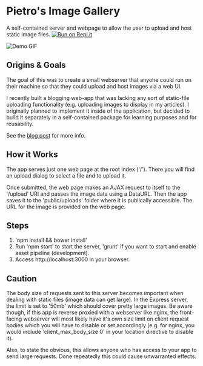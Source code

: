 # Pietro's Image Gallery
A self-contained server and webpage to allow the user to upload and host static image files.
[![Run on Repl.it](https://repl.it/badge/github/Sonnysboy/pietros-image-gallery)](https://repl.it/github/Sonnysboy/pietros-image-gallery)

![Demo GIF](http://pietro.adnan-chowdhury.com/uploads/1421529837299pietro.gif)

## Origins & Goals
The goal of this was to create a small webserver that anyone could run on their machine so that they could upload and host images via a web UI.

I recently built a blogging web-app that was lacking any sort of static-file uploading functionality (e.g. uploading images to display in my articles). I originally planned to implement it inside of the application, but decided to build it separately in a self-contained package for learning purposes and for reusability.

See the [blog post](http://blog.chewbonga.com/entry/54b204b1606cf296051395c0) for more info.

## How it Works
The app serves just one web page at the root index ('/'). There you will find an upload dialog to select a file and to upload it.

Once submitted, the web page makes an AJAX request to itself to the '/upload' URI and passes the image data using a DataURL. Then the app saves it to the 'public/uploads' folder where it is publically accessible. The URL for the image is provided on the web page.

## Steps
1. 'npm install && bower install'
2. Run 'npm start' to start the server, 'grunt' if you want to start and enable asset pipeline (development).
3. Access http://localhost:3000 in your browser.

## Caution
The body size of requests sent to this server becomes important when dealing with static files (image data can get large). In the Express server, the limit is set to '50mb' which should cover pretty large images. Be aware though, if this app is reverse proxied with a webserver like nginx, the front-facing webserver will most likely have it's own size limit on client request bodies which you will have to disable or set accordingly (e.g. for nginx, you would include 'client_max_body_size 0' in your location directive to disable it). 

Also, to state the obvious, this allows anyone who has access to your app to send large requests. Done repeatedly this could cause unwarranted effects.
